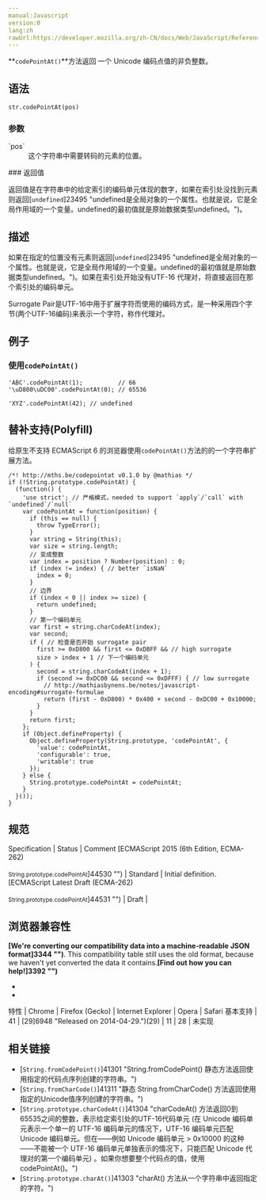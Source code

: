 ```yaml
---
manual:Javascript
version:0
lang:zh
rawUrl:https://developer.mozilla.org/zh-CN/docs/Web/JavaScript/Reference/Global_Objects/String/codePointAt
---
```






**`codePointAt()`**方法返回 一个 Unicode 编码点值的非负整数。


## 语法<a name="语法"></a>

```
str.codePointAt(pos)
```

### 参数<a name="参数"></a>
<dl><dt id=''>`pos`</dt><dd>这个字符串中需要转码的元素的位置。</dd></dl>
### 返回值<a name="返回值"></a>


返回值是在字符串中的给定索引的编码单元体现的数字，如果在索引处没找到元素则返回[`undefined`]23495 "undefined是全局对象的一个属性。也就是说，它是全局作用域的一个变量。undefined的最初值就是原始数据类型undefined。")。


## 描述<a name="描述"></a>


如果在指定的位置没有元素则返回[`undefined`]23495 "undefined是全局对象的一个属性。也就是说，它是全局作用域的一个变量。undefined的最初值就是原始数据类型undefined。")。如果在索引处开始没有UTF-16 代理对，将直接返回在那个索引处的编码单元。



Surrogate Pair是UTF-16中用于扩展字符而使用的编码方式，是一种采用四个字节(两个UTF-16编码)来表示一个字符，称作代理对。


## 例子<a name="例子"></a>

### 使用`codePointAt()`<a name="使用_codePointAt()"></a>

```
'ABC'.codePointAt(1);          // 66
'\uD800\uDC00'.codePointAt(0); // 65536

'XYZ'.codePointAt(42); // undefined
```

## 替补支持(Polyfill)<a name="替补支持(Polyfill)"></a>


给原生不支持 ECMAScript 6 的浏览器使用`codePointAt()`方法的的一个字符串扩展方法。


```
/*! http://mths.be/codepointat v0.1.0 by @mathias */
if (!String.prototype.codePointAt) {
  (function() {
    'use strict'; // 严格模式，needed to support `apply`/`call` with `undefined`/`null`
    var codePointAt = function(position) {
      if (this == null) {
        throw TypeError();
      }
      var string = String(this);
      var size = string.length;
      // 变成整数
      var index = position ? Number(position) : 0;
      if (index != index) { // better `isNaN`
        index = 0;
      }
      // 边界
      if (index < 0 || index >= size) {
        return undefined;
      }
      // 第一个编码单元
      var first = string.charCodeAt(index);
      var second;
      if ( // 检查是否开始 surrogate pair
        first >= 0xD800 && first <= 0xDBFF && // high surrogate
        size > index + 1 // 下一个编码单元
      ) {
        second = string.charCodeAt(index + 1);
        if (second >= 0xDC00 && second <= 0xDFFF) { // low surrogate
          // http://mathiasbynens.be/notes/javascript-encoding#surrogate-formulae
          return (first - 0xD800) * 0x400 + second - 0xDC00 + 0x10000;
        }
      }
      return first;
    };
    if (Object.defineProperty) {
      Object.defineProperty(String.prototype, 'codePointAt', {
        'value': codePointAt,
        'configurable': true,
        'writable': true
      });
    } else {
      String.prototype.codePointAt = codePointAt;
    }
  }());
}
```

## 规范<a name="规范"></a>

Specification | Status | Comment 
[ECMAScript 2015 (6th Edition, ECMA-262)<br></br><small>String.prototype.codePointAt</small>]44530 "") | Standard | Initial definition. 
[ECMAScript Latest Draft (ECMA-262)<br></br><small>String.prototype.codePointAt</small>]44531 "") | Draft |  


## 浏览器兼容性<a name="浏览器兼容性"></a>


**[We&#39;re converting our compatibility data into a machine-readable JSON format]3344 "")**. This compatibility table still uses the old format, because we haven&#39;t yet converted the data it contains.**[Find out how you can help!]3392 "")**


* 
* 

特性 | Chrome | Firefox (Gecko) | Internet Explorer | Opera | Safari 
基本支持 | 41 | [29]6948 "Released on 2014-04-29.")(29) | 11 | 28 | 未实现 





## 相关链接<a name="相关链接"></a>

* [`String.fromCodePoint()`]41301 "String.fromCodePoint() 静态方法返回使用指定的代码点序列创建的字符串。")
* [`String.fromCharCode()`]41311 "静态 String.fromCharCode() 方法返回使用指定的Unicode值序列创建的字符串。")
* [`String.prototype.charCodeAt()`]41304 "charCodeAt() 方法返回0到65535之间的整数，表示给定索引处的UTF-16代码单元 (在 Unicode 编码单元表示一个单一的 UTF-16 编码单元的情况下，UTF-16 编码单元匹配 Unicode 编码单元。但在——例如 Unicode 编码单元 > 0x10000 的这种——不能被一个 UTF-16 编码单元单独表示的情况下，只能匹配 Unicode 代理对的第一个编码单元) 。如果你想要整个代码点的值，使用 codePointAt()。")
* [`String.prototype.charAt()`]41303 "charAt() 方法从一个字符串中返回指定的字符。")



